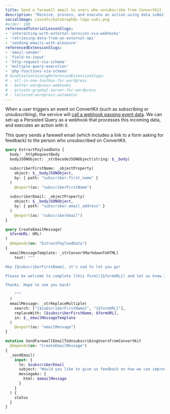 ```yaml
---
title: Send a farewell email to users who unsubscribe from ConvertKit (via a webhook)
description: "Receive, process, and execute an action using data submitted by ConvertKit (or any other service)"
socialImage: /assets/GatoGraphQL-logo-suki.png
#order: 100
referencedTutorialLessonSlugs:
- 'interacting-with-external-services-via-webhooks'
- 'retrieving-data-from-an-external-api'
- 'sending-emails-with-pleasure'
referencedExtensionSlugs:
- 'email-sender'
- 'field-to-input'
- 'http-request-via-schema'
- 'multiple-query-execution'
- 'php-functions-via-schema'
# bundlesContainingReferencedExtensionSlugs:
# - all-in-one-toolbox-for-wordpress
# - better-wordpress-webhooks
# - private-graphql-server-for-wordpress
# - tailored-wordpress-automator
---
```


When a user triggers an event on ConvertKit (such as subscribing or unsubscribing), the service will [call a webhook passing event data](https://developers.convertkit.com/#webhooks). We can set-up a Persisted Query as a webhook that processes this incoming data, and executes an action with it.

This query sends a farewell email (which includes a link to a form asking for feedback) to the person who unsubscribed on ConvertKit.

```graphql
query ExtractPayloadData {
  body: _httpRequestBody
  bodyJSONObject: _strDecodeJSONObject(string: $__body)

  subscriberFirstName: _objectProperty(
    object: $__bodyJSONObject,
    by: { path: "subscriber.first_name" }
  )
    @export(as: "subscriberFirstName")
  
  subscriberEmail: _objectProperty(
    object: $__bodyJSONObject,
    by: { path: "subscriber.email_address" }
  )
    @export(as: "subscriberEmail")
}

query CreateEmailMessage(
  $formURL: URL!
)
  @depends(on: "ExtractPayloadData")
{
  emailMessageTemplate: _strConvertMarkdownToHTML(
    text: """

Hey {$subscriberFirstName}, it's sad to let you go!

Please be welcome to complete [this form]({$formURL}) and let us know if there is anything we can do better.

Thanks. Hope to see you back!

    """
  )
  emailMessage: _strReplaceMultiple(
    search: ["{$subscriberFirstName}", "{$formURL}"],
    replaceWith: [$subscriberFirstName, $formURL],
    in: $__emailMessageTemplate
  )
    @export(as: "emailMessage")
}

mutation SendFarewellEmailToUnsubscribingUsersFromConvertKit
  @depends(on: "CreateEmailMessage")
{
  _sendEmail(
    input: {
      to: $subscriberEmail
      subject: "Would you like to give us feedback on how we can improve?"
      messageAs: {
        html: $emailMessage
      }
    }
  ) {
    status
  }
}
```

